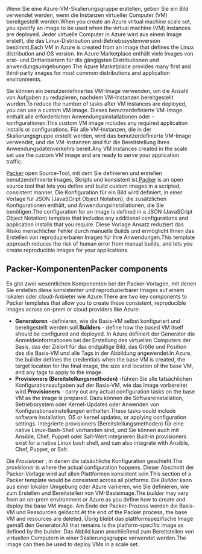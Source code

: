 <span data-ttu-id="e73d0-101">Wenn Sie eine Azure-VM-Skalierungsgruppe erstellen, geben Sie ein Bild verwendet werden, wenn die Instanzen virtueller Computer (VM) bereitgestellt werden.</span><span class="sxs-lookup"><span data-stu-id="e73d0-101">When you create an Azure virtual machine scale set, you specify an image to be used when the virtual machine (VM) instances are deployed.</span></span> <span data-ttu-id="e73d0-102">Jeder virtuelle Computer in Azure wird aus einem Image erstellt, die das Linux-Distribution und-Betriebssystemversion bestimmt.</span><span class="sxs-lookup"><span data-stu-id="e73d0-102">Each VM in Azure is created from an image that defines the Linux distribution and OS version.</span></span> <span data-ttu-id="e73d0-103">Im Azure Marketplace enthält viele Images von erst- und Drittanbietern für die gängigsten Distributionen und anwendungsumgebungen.</span><span class="sxs-lookup"><span data-stu-id="e73d0-103">The Azure Marketplace provides many first and third-party images for most common distributions and application environments.</span></span>

<span data-ttu-id="e73d0-104">Sie können ein benutzerdefiniertes VM-Image verwenden, um die Anzahl von Aufgaben zu reduzieren, nachdem VM-Instanzen bereitgestellt wurden.</span><span class="sxs-lookup"><span data-stu-id="e73d0-104">To reduce the number of tasks after VM instances are deployed, you can use a custom VM image.</span></span> <span data-ttu-id="e73d0-105">Dieses benutzerdefinierte VM-Image enthält alle erforderlichen Anwendungsinstallationen oder -konfigurationen.</span><span class="sxs-lookup"><span data-stu-id="e73d0-105">This custom VM image includes any required application installs or configurations.</span></span> <span data-ttu-id="e73d0-106">Für alle VM-Instanzen, die in der Skalierungsgruppe erstellt werden, wird das benutzerdefinierte VM-Image verwendet, und die VM-Instanzen sind für die Bereitstellung Ihres Anwendungsdatenverkehrs bereit.</span><span class="sxs-lookup"><span data-stu-id="e73d0-106">Any VM instances created in the scale set use the custom VM image and are ready to serve your application traffic.</span></span>

<span data-ttu-id="e73d0-107">[Packer](https://www.packer.io/) open Source-Tool, mit dem Sie definieren und erstellen benutzerdefinierte Images, Skripts und konsistent ist.</span><span class="sxs-lookup"><span data-stu-id="e73d0-107">[Packer](https://www.packer.io/) is an open source tool that lets you define and build custom images in a scripted, consistent manner.</span></span> <span data-ttu-id="e73d0-108">Die Konfiguration für ein Bild wird definiert, in einer Vorlage für JSON (JavaSCript Object Notation), die zusätzlichen Konfigurationen enthält, und Anwendungsinstallationen, die Sie benötigen.</span><span class="sxs-lookup"><span data-stu-id="e73d0-108">The configuration for an image is defined in a JSON (JavaSCript Object Notation) template that includes any additional configurations and application installs that you require.</span></span> <span data-ttu-id="e73d0-109">Diese Vorlage Ansatz reduziert das Risiko menschlicher Fehler durch manuelle Builds und ermöglicht Ihnen das Erstellen von reproduzierbaren Images für Ihre Anwendungen.</span><span class="sxs-lookup"><span data-stu-id="e73d0-109">This template approach reduces the risk of human error from manual builds, and lets you create reproducible images for your applications.</span></span>

## <a name="packer-components"></a><span data-ttu-id="e73d0-110">Packer-Komponenten</span><span class="sxs-lookup"><span data-stu-id="e73d0-110">Packer components</span></span>

<span data-ttu-id="e73d0-111">Es gibt zwei wesentlichen Komponenten bei der Packer-Vorlagen, mit denen Sie erstellen diese konsistenter und reproduzierbarer Images auf einem lokalen oder cloud-Anbieter wie Azure:</span><span class="sxs-lookup"><span data-stu-id="e73d0-111">There are two key components to Packer templates that allow you to create these consistent, reproducible images across on-prem or cloud providers like Azure:</span></span>

- <span data-ttu-id="e73d0-112">**Generatoren** -definieren, wie die Basis-VM selbst konfiguriert und bereitgestellt werden soll.</span><span class="sxs-lookup"><span data-stu-id="e73d0-112">**Builders** - define how the based VM itself should be configured and deployed.</span></span> <span data-ttu-id="e73d0-113">In Azure definiert der Generator die Anmeldeinformationen bei der Erstellung des virtuellen Computers der Basis, das der Zielort für das endgültige Bild, das Größe und Position des die Basis-VM und alle Tags in der Abbildung angewendet.</span><span class="sxs-lookup"><span data-stu-id="e73d0-113">In Azure, the builder defines the credentials when the base VM is created, the target location for the final image, the size and location of the base VM, and any tags to apply to the image.</span></span>
- <span data-ttu-id="e73d0-114">**Provisioners (Bereitstellungsmethoden)** -führen Sie alle tatsächlichen Konfigurationsaufgaben auf der Basis-VM, wie das Image vorbereitet wird.</span><span class="sxs-lookup"><span data-stu-id="e73d0-114">**Provisioners** - carry out any actual configuration tasks on the base VM as the image is prepared.</span></span> <span data-ttu-id="e73d0-115">Dazu können die Softwareinstallation, Betriebssystem oder Kernel-Updates oder Anwenden von Konfigurationseinstellungen enthalten.</span><span class="sxs-lookup"><span data-stu-id="e73d0-115">These tasks could include software installation, OS or kernel updates, or applying configuration settings.</span></span> <span data-ttu-id="e73d0-116">Integrierte provisioners (Bereitstellungsmethoden) für eine native Linux-Bash-Shell vorhanden sind, und Sie können auch mit Ansible, Chef, Puppet oder Salt-Wert integrieren.</span><span class="sxs-lookup"><span data-stu-id="e73d0-116">Built-in provisioners exist for a native Linux bash shell, and can also integrate with Ansible, Chef, Puppet, or Salt.</span></span>

<span data-ttu-id="e73d0-117">Die *Provisioner* , in denen die tatsächliche Konfiguration geschieht.</span><span class="sxs-lookup"><span data-stu-id="e73d0-117">The *provisioner* is where the actual configuration happens.</span></span> <span data-ttu-id="e73d0-118">Dieser Abschnitt der Packer-Vorlage wird auf allen Plattformen konsistent sein.</span><span class="sxs-lookup"><span data-stu-id="e73d0-118">This section of a Packer template would be consistent across all platforms.</span></span> <span data-ttu-id="e73d0-119">Die *Builder* kann aus einer lokalen Umgebung oder Azure variieren, wie Sie definieren, wie zum Erstellen und Bereitstellen von VM-Basisimage.</span><span class="sxs-lookup"><span data-stu-id="e73d0-119">The *builder* may vary from an on-prem environment or Azure as you define how to create and deploy the base VM image.</span></span> <span data-ttu-id="e73d0-120">Am Ende der Packer-Prozess werden die Basis-VM und Ressourcen gelöscht.</span><span class="sxs-lookup"><span data-stu-id="e73d0-120">At the end of the Packer process, the base VM and resources are deleted.</span></span> <span data-ttu-id="e73d0-121">Übrig bleibt das plattformspezifische Image gemäß den Generator.</span><span class="sxs-lookup"><span data-stu-id="e73d0-121">All that remains is the platform-specific image as defined by the builder.</span></span> <span data-ttu-id="e73d0-122">Das Abbild kann anschließend zum Bereitstellen von virtuellen Computern in einer Skalierungsgruppe verwendet werden.</span><span class="sxs-lookup"><span data-stu-id="e73d0-122">The image can then be used to deploy VMs in a scale set.</span></span>